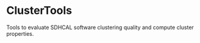 # ClusterTools
Tools to evaluate SDHCAL software clustering quality and compute cluster properties.
